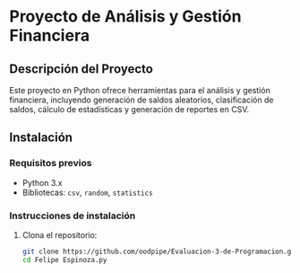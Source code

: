 # Proyecto de Análisis y Gestión Financiera

## Descripción del Proyecto
Este proyecto en Python ofrece herramientas para el análisis y gestión financiera, 
incluyendo generación de saldos aleatorios, clasificación de saldos, cálculo de estadísticas y generación de reportes en CSV.

## Instalación
### Requisitos previos
- Python 3.x
- Bibliotecas: `csv`, `random`, `statistics`

### Instrucciones de instalación
1. Clona el repositorio:
   ```bash
   git clone https://github.com/oodpipe/Evaluacion-3-de-Programacion.git
   cd Felipe Espinoza.py
